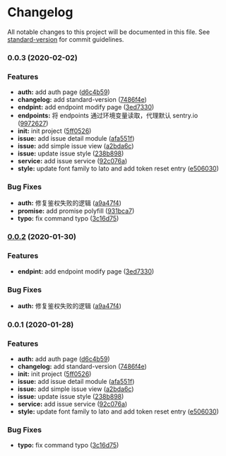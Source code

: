 # Changelog

All notable changes to this project will be documented in this file. See [standard-version](https://github.com/conventional-changelog/standard-version) for commit guidelines.

### 0.0.3 (2020-02-02)


### Features

* **auth:** add auth page ([d6c4b59](https://github.com/AnnatarHe/sentry-mp-client/commit/d6c4b59fc7cb9a4c673887e3ab9e20eb2d54ac16))
* **changelog:** add standard-version ([7486f4e](https://github.com/AnnatarHe/sentry-mp-client/commit/7486f4ee3ad3faa1d704a1aacefcb7a607bb78c4))
* **endpint:** add endpoint modify page ([3ed7330](https://github.com/AnnatarHe/sentry-mp-client/commit/3ed7330f5bbdd5c4db3974cdb1f01dfe55410d57))
* **endpoints:** 将 endpoints 通过环境变量读取，代理默认 sentry.io ([9972627](https://github.com/AnnatarHe/sentry-mp-client/commit/997262767ce68afeea662c167ce1186f484ed919))
* **init:** init project ([5ff0526](https://github.com/AnnatarHe/sentry-mp-client/commit/5ff0526c4b99db7608fdbcd4ae30618af1351148))
* **issue:** add issue detail module ([afa551f](https://github.com/AnnatarHe/sentry-mp-client/commit/afa551f0fe1ae9a8675ffbac4a5069732c8f9933))
* **issue:** add simple issue view ([a2bda6c](https://github.com/AnnatarHe/sentry-mp-client/commit/a2bda6c63a5a5242776f9528efb764f4543dd95d))
* **issue:** update issue style ([238b898](https://github.com/AnnatarHe/sentry-mp-client/commit/238b89846316b720575cd5f2840fa644b162a031))
* **service:** add issue service ([92c076a](https://github.com/AnnatarHe/sentry-mp-client/commit/92c076aa34006f962c860f86d4eac6a3e47972fb))
* **style:** update font family to lato and add token reset entry ([e506030](https://github.com/AnnatarHe/sentry-mp-client/commit/e5060308acd39d772ef4a89ecdc5377ed30b37e6))


### Bug Fixes

* **auth:** 修复鉴权失败的逻辑 ([a9a47f4](https://github.com/AnnatarHe/sentry-mp-client/commit/a9a47f4a4a0dcf2c62e4726317ab75f8cbab72ca))
* **promise:** add promise polyfill ([931bca7](https://github.com/AnnatarHe/sentry-mp-client/commit/931bca782ac49c878495daf0bf34822128913348))
* **typo:** fix command typo ([3c16d75](https://github.com/AnnatarHe/sentry-mp-client/commit/3c16d75c21a57bfbefd3085e844a564dd69c3562))

### [0.0.2](https://github.com/AnnatarHe/sentry-mp-client/compare/v0.0.1...v0.0.2) (2020-01-30)


### Features

* **endpint:** add endpoint modify page ([3ed7330](https://github.com/AnnatarHe/sentry-mp-client/commit/3ed7330f5bbdd5c4db3974cdb1f01dfe55410d57))


### Bug Fixes

* **auth:** 修复鉴权失败的逻辑 ([a9a47f4](https://github.com/AnnatarHe/sentry-mp-client/commit/a9a47f4a4a0dcf2c62e4726317ab75f8cbab72ca))

### 0.0.1 (2020-01-28)


### Features

* **auth:** add auth page ([d6c4b59](https://github.com/AnnatarHe/sentry-mp-client/commit/d6c4b59fc7cb9a4c673887e3ab9e20eb2d54ac16))
* **changelog:** add standard-version ([7486f4e](https://github.com/AnnatarHe/sentry-mp-client/commit/7486f4ee3ad3faa1d704a1aacefcb7a607bb78c4))
* **init:** init project ([5ff0526](https://github.com/AnnatarHe/sentry-mp-client/commit/5ff0526c4b99db7608fdbcd4ae30618af1351148))
* **issue:** add issue detail module ([afa551f](https://github.com/AnnatarHe/sentry-mp-client/commit/afa551f0fe1ae9a8675ffbac4a5069732c8f9933))
* **issue:** add simple issue view ([a2bda6c](https://github.com/AnnatarHe/sentry-mp-client/commit/a2bda6c63a5a5242776f9528efb764f4543dd95d))
* **issue:** update issue style ([238b898](https://github.com/AnnatarHe/sentry-mp-client/commit/238b89846316b720575cd5f2840fa644b162a031))
* **service:** add issue service ([92c076a](https://github.com/AnnatarHe/sentry-mp-client/commit/92c076aa34006f962c860f86d4eac6a3e47972fb))
* **style:** update font family to lato and add token reset entry ([e506030](https://github.com/AnnatarHe/sentry-mp-client/commit/e5060308acd39d772ef4a89ecdc5377ed30b37e6))


### Bug Fixes

* **typo:** fix command typo ([3c16d75](https://github.com/AnnatarHe/sentry-mp-client/commit/3c16d75c21a57bfbefd3085e844a564dd69c3562))
